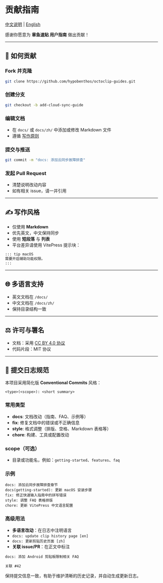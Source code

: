 # 贡献指南

[中文说明](./CONTRIBUTING.zh.md) | [English](./CONTRIBUTING.md)

感谢你愿意为 **章鱼速贴 用户指南** 做出贡献！

---

## 📌 如何贡献

### Fork 并克隆

 ```bash
 git clone https://github.com/hypobenthos/octoclip-guides.git
 ```

### 创建分支

 ```bash
 git checkout -b add-cloud-sync-guide
 ```

### 编辑文档

- 在 `docs/` 或 `docs/zh/` 中添加或修改 Markdown 文件
- 遵循 [写作原则](README.zh.md#✍️-写作原则)

### 提交与推送

 ```bash
 git commit -m "docs: 添加云同步故障排查"
 ```

### 发起 Pull Request

- 清楚说明改动内容
- 如有相关 issue，请一并引用

---

## ✍️ 写作风格

- 仅使用 **Markdown**
- 优先英文，中文保持同步
- 使用 **短段落** 与 **列表**
- 平台差异请使用 VitePress 提示块：

```md
::: tip macOS
需要开启辅助功能权限。
:::
```

---

## 🌐 多语言支持

- 英文文档在 `/docs/`
- 中文文档在 `/docs/zh/`
- 保持目录结构一致

---

## ⚖️ 许可与署名

- 文档：采用 [CC BY 4.0 协议](https://creativecommons.org/licenses/by/4.0/deed.zh)
- 代码片段：MIT 协议

---

## 📝 提交日志规范

本项目采用简化版 **Conventional Commits** 风格：

```plaintext
<type>(<scope>): <short summary>
```

### 常用类型

- **docs**: 文档改动（指南、FAQ、示例等）
- **fix**: 修复文档中的错误或不正确信息
- **style**: 格式调整（排版、空格、Markdown 表格等）
- **chore**: 构建、工具或配置改动

### scope（可选）

- 目录或功能名，例如：`getting-started`、`features`、`faq`

### 示例

```plaintext
docs: 添加云同步故障排查章节
docs(getting-started): 更新 macOS 安装步骤
fix: 修正快速输入指南中的拼写错误
style: 调整 FAQ 表格排版
chore: 更新 VitePress 中文语言配置
```

### 高级用法

- **多语言改动**：在日志中注明语言
- `docs: update clip history page [en]`
- `docs: 更新剪贴历史页面 [zh]`
- **关联 issue/PR**：在正文中标注

```plaintext
docs: 添加 Android 剪贴板限制相关 FAQ

关联 #42
```

保持提交信息一致，有助于维护清晰的历史记录，并自动生成更新日志。
